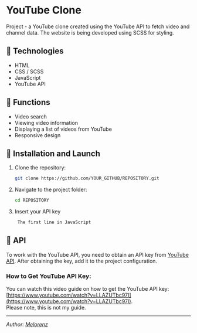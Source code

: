 # YouTube Clone

Project - a YouTube clone created using the YouTube API to fetch video and channel data. The website is being developed using SCSS for styling.

## 🚀 Technologies
- HTML
- CSS / SCSS
- JavaScript
- YouTube API

## 📌 Functions
- Video search
- Viewing video information
- Displaying a list of videos from YouTube
- Responsive design

## 🔧 Installation and Launch
1. Clone the repository:
   ```sh
   git clone https://github.com/YOUR_GITHUB/REPOSITORY.git
   ```
2. Navigate to the project folder:
   ```sh
   cd REPOSITORY
   ```
3. Insert your API key
   ```sh
    The first line in JavaScript
   ```

## 📜 API
To work with the YouTube API, you need to obtain an API key from [YouTube API](https://developers.google.com/youtube/v3/getting-started?hl=ru). After obtaining the key, add it to the project configuration.

### How to Get YouTube API Key: <br>
You can watch this video guide on how to get the YouTube API key: <br>
[https://www.youtube.com/watch?v=LLAZUTbc97I](https://www.youtube.com/watch?v=LLAZUTbc97I). <br>
Please note, this is not my guide.


---
_Author: [Melorenz](https://github.com/melorenzz)_

